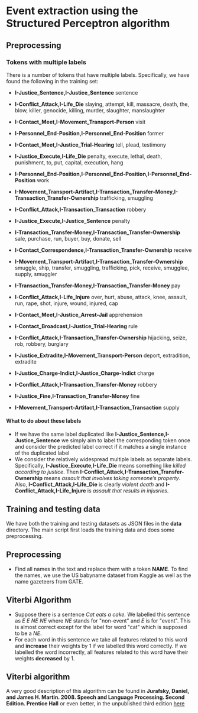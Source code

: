 # Event extraction using the Structured Perceptron algorithm

## Preprocessing
### Tokens with multiple labels
There is a number of tokens that have multiple labels. Specifically, we have found the following in the training set:

* **I-Justice\_Sentence,I-Justice\_Sentence** sentence

* **I-Conflict\_Attack,I-Life\_Die** slaying, attempt, kill, massacre, death, the, blow, killer, genocide, killing, murder, slaughter, manslaughter

* **I-Contact\_Meet,I-Movement\_Transport-Person** visit

* **I-Personnel\_End-Position,I-Personnel\_End-Position** former

* **I-Contact\_Meet,I-Justice\_Trial-Hearing** tell, plead, testimony

* **I-Justice\_Execute,I-Life\_Die** penalty, execute, lethal, death, punishment, to, put, capital, execution, hang

* **I-Personnel\_End-Position,I-Personnel\_End-Position,I-Personnel\_End-Position** work

* **I-Movement\_Transport-Artifact,I-Transaction\_Transfer-Money,I-Transaction\_Transfer-Ownership** trafficking, smuggling

* **I-Conflict\_Attack,I-Transaction\_Transaction** robbery

* **I-Justice\_Execute,I-Justice\_Sentence** penalty

* **I-Transaction\_Transfer-Money,I-Transaction\_Transfer-Ownership** sale, purchase, run, buyer, buy, donate, sell

* **I-Contact\_Correspondence,I-Transaction\_Transfer-Ownership** receive

* **I-Movement\_Transport-Artifact,I-Transaction\_Transfer-Ownership** smuggle, ship, transfer, smuggling, trafficking, pick, receive, smugglee, supply, smuggler

* **I-Transaction\_Transfer-Money,I-Transaction\_Transfer-Money** pay

* **I-Conflict\_Attack,I-Life\_Injure** over, hurt, abuse, attack, knee, assault, run, rape, shot, injure, wound, injured, cap

* **I-Contact\_Meet,I-Justice\_Arrest-Jail** apprehension

* **I-Contact\_Broadcast,I-Justice\_Trial-Hearing** rule

* **I-Conflict\_Attack,I-Transaction\_Transfer-Ownership** hijacking, seize, rob, robbery, burglary

* **I-Justice\_Extradite,I-Movement\_Transport-Person** deport, extradition, extradite

* **I-Justice\_Charge-Indict,I-Justice\_Charge-Indict** charge

* **I-Conflict\_Attack,I-Transaction\_Transfer-Money** robbery

* **I-Justice\_Fine,I-Transaction\_Transfer-Money** fine

* **I-Movement\_Transport-Artifact,I-Transaction\_Transaction** supply

#### What to do about these labels
* If we have the same label duplicated like **I-Justice\_Sentence,I-Justice\_Sentence** we simply aim to label the corresponding token once and consider the predicted label correct if it matches a single instance of the duplicated label
* We consider the relatively widespread multiple labels as separate labels. Specifically, **I-Justice\_Execute,I-Life\_Die** means something like *killed according to justice*. Then **I-Conflict\_Attack,I-Transaction\_Transfer-Ownership** means *assault that involves taking someone’s property*. Also, **I-Conflict\_Attack,I-Life\_Die** is clearly *violent death* and **I-Conflict\_Attack,I-Life\_Injure** is *assault that results in injusries*.


## Training and testing data
We have both the training and testing datasets as JSON files in the **data** directory. The main script first loads the training data and does some preprocessing.

## Preprocessing
* Find all names in the text and replace them with a token **NAME**. To find the names, we use the US babyname dataset from Kaggle as well as the name gazeteers from GATE.

## Viterbi Algorithm
*  Suppose there is a sentence _Cat eats a cake._ We labelled this sentence as *E E NE NE* where *NE* stands for "non-event" and *E* is for "event". This is almost correct except for the label for word "cat" which is supposed to be a *NE*. 
*  For each word in this sentence we take all features related to this word and **increase** their weights by 1 if we labelled this word correctly. If we labelled the word incorrectly, all features related to this word have their weights **decreased** by 1.

## Viterbi algorithm

A very good description of this algorithm can be found in 
**Jurafsky, Daniel, and James H. Martin. 2008. Speech and Language Processing. Second Edition. Prentice Hall** or even better, in the unpublished third edition [here][1]

[1]:	https://web.stanford.edu/~jurafsky/slp3/